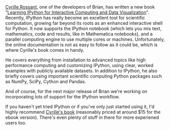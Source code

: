 <html><body><a href="http://cyrille.rossant.net/">Cyrille Rossant</a>, one of the developers of Brian, has written a new book "<a href="http://www.packtpub.com/learning-ipython-for-interactive-computing-and-data-visualization/book">Learning IPython for Interactive Computing and Data Visualization</a>". Recently, IPython has really become an excellent tool for scientific computation, growing far beyond its roots as an enhanced interactive shell for Python. It now supports the IPython notebook (which lets you mix text, mathematics, code and results, like in Mathematica notebooks), and a parallel computing engine to use multiple cores or machines. Unfortunately, the online documentation is not as easy to follow as it could be, which is where Cyrille's book comes in handy.

He covers everything from installation to advanced topics like high performance computing and customizing IPython, using clear, worked examples with publicly available datasets. In addition to IPython, he also briefly covers using important scientific computing Python packages such as NumPy, SciPy, Cython and Pandas.

And of course, for the next major release of Brian we're working on incorporating lots of support for the IPython workflow.

If you haven't yet tried IPython or if you've only just started using it, I'd highly recommend <a href="http://www.packtpub.com/learning-ipython-for-interactive-computing-and-data-visualization/book">Cyrille's book</a> (reasonably priced at around $15 for the ebook version). There's even plenty of stuff in there for more experiened users too.</body></html>
